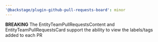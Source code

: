 ```yaml
---
'@backstage/plugin-github-pull-requests-board': minor
---
```


**BREAKING** The EntityTeamPullRequestsContent and EntityTeamPullRequestsCard support the ability to view the labels/tags added to each PR
